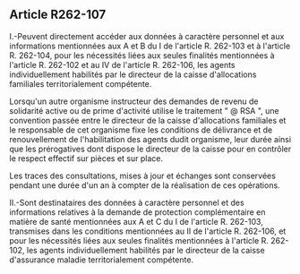 ## Article R262-107

I.-Peuvent directement accéder aux données à caractère personnel et aux informations mentionnées aux
A et B du I de l'article R. 262-103 et à l'article R. 262-104, pour les nécessités liées aux seules finalités
mentionnées à l'article R. 262-102 et au IV de l'article R. 262-106, les agents individuellement habilités par
le directeur de la caisse d'allocations familiales territorialement compétente.

Lorsqu'un autre organisme instructeur des demandes de revenu de solidarité active ou de prime d'activité
utilise le traitement " @ RSA ", une convention passée entre le directeur de la caisse d'allocations familiales
et le responsable de cet organisme fixe les conditions de délivrance et de renouvellement de l'habilitation des
agents dudit organisme, leur durée ainsi que les prérogatives dont dispose le directeur de la caisse pour en
contrôler le respect effectif sur pièces et sur place.

Les traces des consultations, mises à jour et échanges sont conservées pendant une durée d'un an à compter
de la réalisation de ces opérations.

II.-Sont destinataires des données à caractère personnel et des informations relatives à la demande de
protection complémentaire en matière de santé mentionnées aux A et C du I de l'article R. 262-103,
transmises dans les conditions mentionnées au II de l'article R. 262-106, et pour les nécessités liées aux
seules finalités mentionnées à l'article R. 262-102, les agents individuellement habilités par le directeur de la
caisse d'assurance maladie territorialement compétente.


